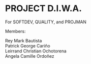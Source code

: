 # PROJECT D.I.W.A.

For SOFTDEV, QUALITY, and PROJMAN

Members:

Rey Mark Bautista<br>
Patrick George Cariño<br>
Leirrand Christian Ochotorena<br>
Angela Camille Ordoñez<br>
